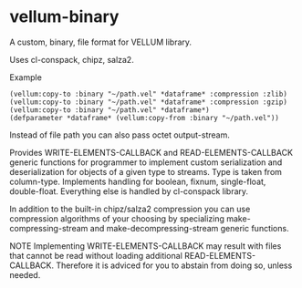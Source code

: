 # vellum-binary
A custom, binary, file format for VELLUM library.

Uses cl-conspack, chipz, salza2.

Example

```
(vellum:copy-to :binary "~/path.vel" *dataframe* :compression :zlib)
(vellum:copy-to :binary "~/path.vel" *dataframe* :compression :gzip)
(vellum:copy-to :binary "~/path.vel" *dataframe*)
(defparameter *dataframe* (vellum:copy-from :binary "~/path.vel"))
```

Instead of file path you can also pass octet output-stream.

Provides WRITE-ELEMENTS-CALLBACK and READ-ELEMENTS-CALLBACK generic functions for programmer to implement custom serialization and deserialization for objects of a given type to streams. Type is taken from column-type. Implements handling for boolean, fixnum, single-float, double-float. Everything else is handled by cl-conspack library.

In addition to the built-in chipz/salza2 compression you can use compression algorithms of your choosing by specializing make-compressing-stream and make-decompressing-stream generic functions.

NOTE
Implementing WRITE-ELEMENTS-CALLBACK may result with files that cannot be read without loading additional READ-ELEMENTS-CALLBACK. Therefore it is adviced for you to abstain from doing so, unless needed.
